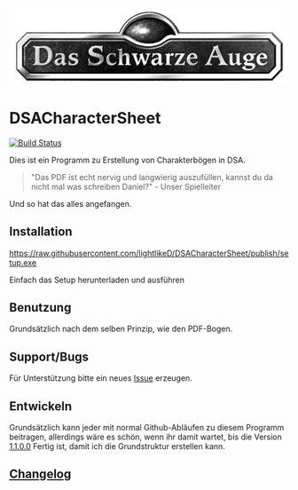 ![DSACharacterSheet Icon](DSACharacterSheet/Images/DSALogo.gif)
# DSACharacterSheet

[![Build Status](https://lightlike.visualstudio.com/_apis/public/build/definitions/af40eca3-51a6-4d41-89f9-acfeafe7da4f/2/badge)](https://lightlike.visualstudio.com/DSACharacterSheet/_build/index?context=mine&path=%5C&definitionId=2&_a=completed)

Dies ist ein Programm zu Erstellung von Charakterbögen in DSA.


>"Das PDF ist echt nervig und langwierig auszufüllen, kannst du da nicht mal was schreiben Daniel?" - Unser Spielleiter

Und so hat das alles angefangen.


## Installation

https://raw.githubusercontent.com/lightlikeD/DSACharacterSheet/publish/setup.exe

Einfach das Setup herunterladen und ausführen

## Benutzung

Grundsätzlich nach dem selben Prinzip, wie den PDF-Bogen.

## Support/Bugs

Für Unterstützung bitte ein neues [Issue](https://github.com/lightlikeD/DSACharacterSheet/issues) erzeugen.

## Entwickeln

Grundsätzlich kann jeder mit normal Github-Abläufen zu diesem Programm beitragen, allerdings wäre es schön, wenn ihr damit wartet, bis die Version [1.1.0.0](https://github.com/lightlikeD/DSACharacterSheet/milestone/1) Fertig ist, damit ich die Grundstruktur erstellen kann.

## [Changelog](https://github.com/lightlikeD/DSACharacterSheet/blob/master/DSACharacterSheet/Resources/ChangeLog.md)
